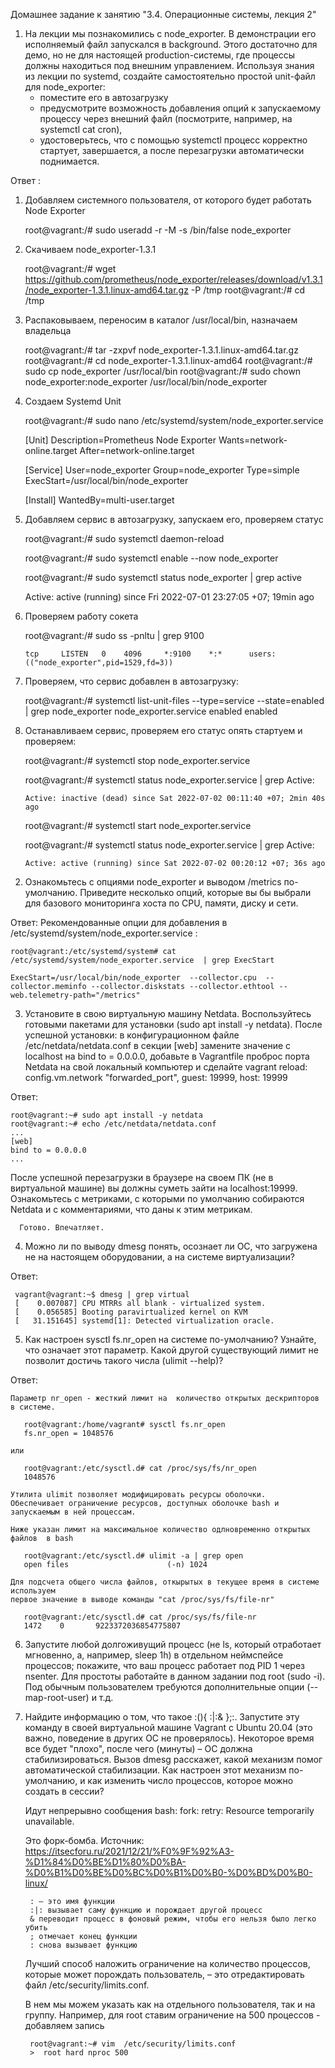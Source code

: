 Домашнее задание к занятию "3.4. Операционные системы, лекция 2"

1) На лекции мы познакомились с node_exporter. В демонстрации его исполняемый файл запускался в background. 
   Этого достаточно для демо, но не для настоящей production-системы, где процессы должны находиться под внешним управлением. 
   Используя знания из лекции по systemd, создайте самостоятельно простой unit-файл для node_exporter:
   - поместите его в автозагрузку
   - предусмотрите возможность добавления опций к запускаемому процессу через внешний файл (посмотрите, например, на systemctl cat cron),
   - удостоверьтесь, что с помощью systemctl процесс корректно стартует, завершается, а после перезагрузки автоматически поднимается.


Ответ :

  1. Добавляем системного пользователя, от которого будет работать Node Exporter

        root@vagrant:/# sudo useradd -r -M -s /bin/false node_exporter

  2. Скачиваем node_exporter-1.3.1

       root@vagrant:/# wget https://github.com/prometheus/node_exporter/releases/download/v1.3.1/node_exporter-1.3.1.linux-amd64.tar.gz    -P /tmp
       root@vagrant:/# cd /tmp

  3. Распаковываем, переносим в каталог /usr/local/bin, назначаем владельца

       root@vagrant:/# tar -zxpvf node_exporter-1.3.1.linux-amd64.tar.gz
       root@vagrant:/# cd node_exporter-1.3.1.linux-amd64
       root@vagrant:/# sudo cp node_exporter /usr/local/bin
       root@vagrant:/# sudo chown node_exporter:node_exporter /usr/local/bin/node_exporter

  4. Создаем Systemd Unit
   
       root@vagrant:/# sudo nano /etc/systemd/system/node_exporter.service

       [Unit]
       Description=Prometheus Node Exporter
       Wants=network-online.target
       After=network-online.target
      
       [Service]
       User=node_exporter
       Group=node_exporter
       Type=simple
       ExecStart=/usr/local/bin/node_exporter
      
       [Install]
       WantedBy=multi-user.target

  5. Добавляем сервис в автозагрузку, запускаем его, проверяем статус

       root@vagrant:/# sudo systemctl daemon-reload

       root@vagrant:/# sudo systemctl enable --now node_exporter

       root@vagrant:/# sudo systemctl status node_exporter | grep  active

       Active: active (running) since Fri 2022-07-01 23:27:05 +07; 19min ago

  6. Проверяем работу сокета

       root@vagrant:/# sudo ss -pnltu | grep 9100

         tcp     LISTEN   0    4096     *:9100    *:*      users:(("node_exporter",pid=1529,fd=3))


  7. Проверяем, что сервис добавлен в автозагрузку:

       root@vagrant:/# systemctl list-unit-files --type=service --state=enabled  | grep  node_exporter
       node_exporter.service     enabled enabled

  8. Останавливаем сервис, проверяем его статус опять стартуем и проверяем:
      
       root@vagrant:/# systemctl stop  node_exporter.service
   
       root@vagrant:/# systemctl  status node_exporter.service | grep Active:

         Active: inactive (dead) since Sat 2022-07-02 00:11:40 +07; 2min 40s ago
     
       root@vagrant:/# systemctl  start node_exporter.service

       root@vagrant:/# systemctl  status node_exporter.service | grep Active:
 
         Active: active (running) since Sat 2022-07-02 00:20:12 +07; 36s ago

     

2) Ознакомьтесь с опциями node_exporter и выводом /metrics по-умолчанию. 
   Приведите несколько опций, которые вы бы выбрали для базового мониторинга хоста по CPU, памяти, диску и сети.
    
Ответ: Рекомендованные опции для добавления  в  /etc/systemd/system/node_exporter.service :

    root@vagrant:/etc/systemd/system# cat /etc/systemd/system/node_exporter.service  | grep ExecStart

    ExecStart=/usr/local/bin/node_exporter  --collector.cpu  --collector.meminfo --collector.diskstats --collector.ethtool --web.telemetry-path="/metrics"

3) Установите в свою виртуальную машину Netdata. Воспользуйтесь готовыми пакетами для установки (sudo apt install -y netdata). 
   После успешной установки:
   в конфигурационном файле /etc/netdata/netdata.conf в секции [web] замените значение с localhost на bind to = 0.0.0.0, 
   добавьте в Vagrantfile проброс порта Netdata на свой локальный компьютер и сделайте vagrant reload:
   config.vm.network "forwarded_port", guest: 19999, host: 19999

Ответ:   

    root@vagrant:~# sudo apt install -y netdata
    root@vagrant:~# echo /etc/netdata/netdata.conf
    ...
    [web]
    bind to = 0.0.0.0
    ...

   После успешной перезагрузки в браузере на своем ПК (не в виртуальной машине) вы должны суметь зайти на localhost:19999. 
   Ознакомьтесь с метриками, с которыми по умолчанию собираются Netdata и с комментариями, что даны к этим метрикам.

      Готово. Впечатляет. 


4) Можно ли по выводу dmesg понять, осознает ли ОС, что загружена не на настоящем оборудовании, а на системе виртуализации?

Ответ:

     vagrant@vagrant:~$ dmesg | grep virtual
     [    0.007087] CPU MTRRs all blank - virtualized system.
     [    0.056585] Booting paravirtualized kernel on KVM
     [   31.151645] systemd[1]: Detected virtualization oracle.


5) Как настроен sysctl fs.nr_open на системе по-умолчанию? Узнайте, что означает этот параметр. 
   Какой другой существующий лимит не позволит достичь такого числа (ulimit --help)?

Ответ:
  
    Параметр nr_open - жесткий лимит на  количество открытых дескрипторов в системе.
       
       root@vagrant:/home/vagrant# sysctl fs.nr_open
       fs.nr_open = 1048576

    или 
    
       root@vagrant:/etc/sysctl.d# cat /proc/sys/fs/nr_open
       1048576

    Утилита ulimit позволяет модифицировать ресурсы оболочки. 
    Обеспечивает ограничение ресурсов, доступных оболочке bash и запускаемым в ней процессам.  

    Ниже указан лимит на максимальное количество одлновременно открытых файлов  в bash

       root@vagrant:/etc/sysctl.d# ulimit -a | grep open
       open files                      (-n) 1024

    Для подсчета общего числа файлов, откырытых в текущее время в системе  используем
    первое значение в выводе команды "cat /proc/sys/fs/file-nr"

       root@vagrant:/etc/sysctl.d# cat /proc/sys/fs/file-nr
       1472    0       9223372036854775807


6) Запустите любой долгоживущий процесс (не ls, который отработает мгновенно, а, например, sleep 1h) 
   в отдельном неймспейсе процессов; 
   покажите, что ваш процесс работает под PID 1 через nsenter. 
   Для простоты работайте в данном задании под root (sudo -i). 
   Под обычным пользователем требуются дополнительные опции (--map-root-user) и т.д.




7) Найдите информацию о том, что такое :(){ :|:& };:. Запустите эту команду в своей виртуальной машине Vagrant с Ubuntu 20.04
   (это важно, поведение в других ОС не проверялось). Некоторое время все будет "плохо", 
   после чего (минуты) – ОС должна стабилизироваться. 
   Вызов dmesg расскажет, какой механизм помог автоматической стабилизации. 
   Как настроен этот механизм по-умолчанию, и как изменить число процессов, которое можно создать в сессии?

   Идут непрерывно сообщения 
   bash: fork: retry: Resource temporarily unavailable.

   Это форк-бомба.
   Источник:
   https://itsecforu.ru/2021/12/21/%F0%9F%92%A3-%D1%84%D0%BE%D1%80%D0%BA-%D0%B1%D0%BE%D0%BC%D0%B1%D0%B0-%D0%BD%D0%B0-linux/
  
        : – это имя функции
        :|: вызывает саму функцию и порождает другой процесс
        & переводит процесс в фоновый режим, чтобы его нельзя было легко убить
        ; отмечает конец функции
        : снова вызывает функцию

   Лучший способ наложить ограничение на количество процессов, которые может порождать пользователь, 
   – это отредактировать файл /etc/security/limits.conf. 

   В нем мы можем указать как на отдельного пользователя, так и на группу.
   Например, для root ставим ограничение на 500 процессов - добавляем запись

        root@vagrant:~# vim  /etc/security/limits.conf
        >  root hard nproc 500

 